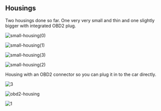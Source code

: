 ## Housings

Two housings done so far. One very very small and thin and one slightly bigger with integrated OBD2 plug.

![small-housing(0)](https://user-images.githubusercontent.com/32169384/138956886-f83ddebf-1960-4e5f-990a-a6d5ac4cba14.jpg)

![small-housing(1)](https://user-images.githubusercontent.com/32169384/138956907-5b824772-4a7d-4e6e-83ae-9dbffd630f16.jpg)

![small-housing(3)](https://user-images.githubusercontent.com/32169384/138956928-8b44a92c-3336-4f66-8bfb-3b2ae9432360.jpg)

![small-housing(2)](https://user-images.githubusercontent.com/32169384/138956945-97b0403a-e5a8-471f-bc6c-01ba239a281d.jpg)

Housing with an OBD2 connector so you can plug it in to the car directly.  

![3](https://user-images.githubusercontent.com/32169384/140321527-20a46dca-13de-498a-b868-05abadac410a.png)

![obd2-housing](https://user-images.githubusercontent.com/32169384/140200924-7a984086-0ae9-484c-a3be-c7f4458d033f.png)

![1](https://user-images.githubusercontent.com/32169384/140321568-f4f9e8be-f5b5-4eea-adeb-717916cd8dd5.png)

